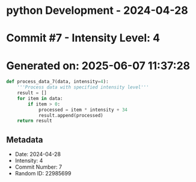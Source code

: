 ﻿# python Development - 2024-04-28
# Commit #7 - Intensity Level: 4
# Generated on: 2025-06-07 11:37:28
```python
def process_data_7(data, intensity=4):
    '''Process data with specified intensity level'''
    result = []
    for item in data:
        if item > 0:
            processed = item * intensity + 34
            result.append(processed)
    return result
```
## Metadata
- Date: 2024-04-28
- Intensity: 4
- Commit Number: 7
- Random ID: 22985699
